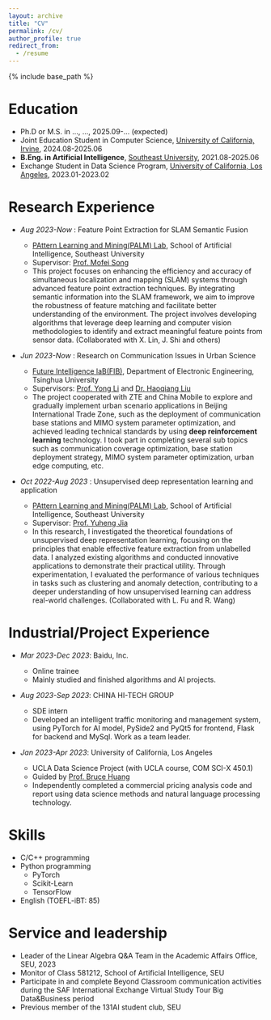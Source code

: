 ```yaml
---
layout: archive
title: "CV"
permalink: /cv/
author_profile: true
redirect_from:
  - /resume
---
```


{% include base_path %}

Education
======
* Ph.D or M.S. in ..., ..., 2025.09-... (expected)
* Joint Education Student in Computer Science, [University of California, Irvine](https://www.uci.edu), 2024.08-2025.06
* **B.Eng. in Artificial Intelligence**, [Southeast University](https://www.seu.edu.cn), 2021.08-2025.06
* Exchange Student in Data Science Program, [University of California, Los Angeles](https://www.ucla.edu), 2023.01-2023.02

Research Experience
======
* *Aug 2023-Now* : Feature Point Extraction for SLAM Semantic Fusion
  * [PAttern Learning and Mining(PALM) Lab](https://palm.seu.edu.cn), School of Artificial Intelligence, Southeast University
  * Supervisor: [Prof. Mofei Song](https://palm.seu.edu.cn/smf/index.html)
  * This project focuses on enhancing the efficiency and accuracy of simultaneous localization and mapping (SLAM) systems through advanced feature point extraction techniques. By integrating semantic information into the SLAM framework, we aim to improve the robustness of feature matching and facilitate better understanding of the environment. The project involves developing algorithms that leverage deep learning and computer vision methodologies to identify and extract meaningful feature points from sensor data. (Collaborated with X. Lin, J. Shi and others)
 
* *Jun 2023-Now* : Research on Communication Issues in Urban Science
  * [Future Intelligence laB(FIB)](https://fi.ee.tsinghua.edu.cn), Department of Electronic Engineering, Tsinghua University
  * Supervisors: [Prof. Yong Li](https://fi.ee.tsinghua.edu.cn/~liyong/) and [Dr. Haoqiang Liu](https://scholar.google.com/citations?user=DyD-6M8AAAAJ)
  * The project cooperated with ZTE and China Mobile to explore and gradually implement urban scenario applications in Beijing International Trade Zone, such as the deployment of communication base stations and MIMO system parameter optimization, and achieved leading technical standards by using **deep reinforcement learning** technology. I took part in completing several sub topics such as communication coverage optimization, base station deployment strategy, MIMO system parameter optimization, urban edge computing, etc.

* *Oct 2022-Aug 2023* : Unsupervised deep representation learning and application
  * [PAttern Learning and Mining(PALM) Lab](https://palm.seu.edu.cn), School of Artificial Intelligence, Southeast University
  * Supervisor: [Prof. Yuheng Jia](https://jyh-learning.github.io/index.html)
  * In this research, I investigated the theoretical foundations of unsupervised deep representation learning, focusing on the principles that enable effective feature extraction from unlabelled data. I analyzed existing algorithms and conducted innovative applications to demonstrate their practical utility. Through experimentation, I evaluated the performance of various techniques in tasks such as clustering and anomaly detection, contributing to a deeper understanding of how unsupervised learning can address real-world challenges. (Collaborated with L. Fu and R. Wang)
 
Industrial/Project Experience
======
* *Mar 2023-Dec 2023*: Baidu, Inc.
  * Online trainee
  * Mainly studied and finished algorithms and AI projects.

* *Aug 2023-Sep 2023*: CHINA HI-TECH GROUP
  * SDE intern
  * Developed an intelligent traffic monitoring and management system, using PyTorch for AI model, PySide2 and PyQt5 for frontend, Flask for backend and MySql. Work as a team leader.

* *Jan 2023-Apr 2023*: University of California, Los Angeles
  * UCLA Data Science Project (with UCLA course, COM SCI-X 450.1)
  * Guided by [Prof. Bruce Huang](https://scholar.harvard.edu/brucehuang/home)
  * Independently completed a commercial pricing analysis code and report using data science methods and natural language processing technology.
  
Skills
======
* C/C++ programming
* Python programming
  * PyTorch
  * Scikit-Learn
  * TensorFlow
* English (TOEFL-iBT: 85)
  
Service and leadership
======
* Leader of the Linear Algebra Q&A Team in the Academic Affairs Office, SEU, 2023
* Monitor of Class 581212, School of Artificial Intelligence, SEU
* Participate in and complete Beyond Classroom communication activities during the SAF International Exchange Virtual Study Tour Big Data&Business period
* Previous member of the 131AI student club, SEU
